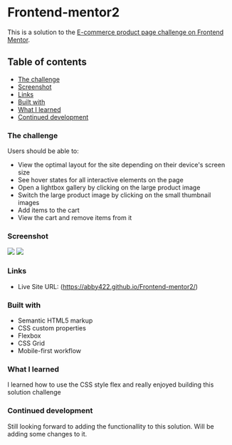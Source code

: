 # Frontend-mentor2


This is a solution to the [E-commerce product page challenge on Frontend Mentor](https://www.frontendmentor.io/challenges/ecommerce-product-page-UPsZ9MJp6).

## Table of contents

  - [The challenge](#the-challenge)
  - [Screenshot](#screenshot)
  - [Links](#links)
  - [Built with](#built-with)
  - [What I learned](#what-i-learned)
  - [Continued development](#continued-development)
  


### The challenge

Users should be able to:

- View the optimal layout for the site depending on their device's screen size
- See hover states for all interactive elements on the page
- Open a lightbox gallery by clicking on the large product image
- Switch the large product image by clicking on the small thumbnail images
- Add items to the cart
- View the cart and remove items from it

### Screenshot

![](./desktopview.png)
![](./Mobileview.png)

### Links


- Live Site URL: (https://abby422.github.io/Frontend-mentor2/)


### Built with

- Semantic HTML5 markup
- CSS custom properties
- Flexbox
- CSS Grid
- Mobile-first workflow


### What I learned

I learned how to use the CSS style flex and really enjoyed building this solution challenge

### Continued development
  Still looking forward to adding the functionallity to this solution. Will be adding some changes to it.


